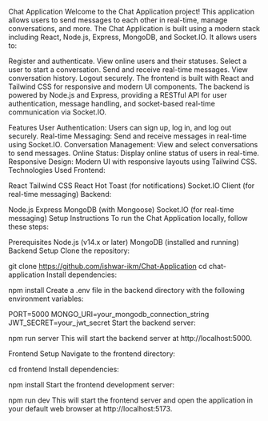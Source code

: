 Chat Application
Welcome to the Chat Application project! This application allows users to send messages to each other in real-time, manage conversations, and more.
The Chat Application is built using a modern stack including React, Node.js, Express, MongoDB, and Socket.IO. It allows users to:

Register and authenticate.
View online users and their statuses.
Select a user to start a conversation.
Send and receive real-time messages.
View conversation history.
Logout securely.
The frontend is built with React and Tailwind CSS for responsive and modern UI components. The backend is powered by Node.js and Express, providing a RESTful API for user authentication, message handling, and socket-based real-time communication via Socket.IO.

Features
User Authentication: Users can sign up, log in, and log out securely.
Real-time Messaging: Send and receive messages in real-time using Socket.IO.
Conversation Management: View and select conversations to send messages.
Online Status: Display online status of users in real-time.
Responsive Design: Modern UI with responsive layouts using Tailwind CSS.
Technologies Used
Frontend:

React
Tailwind CSS
React Hot Toast (for notifications)
Socket.IO Client (for real-time messaging)
Backend:

Node.js
Express
MongoDB (with Mongoose)
Socket.IO (for real-time messaging)
Setup Instructions
To run the Chat Application locally, follow these steps:

Prerequisites
Node.js (v14.x or later)
MongoDB (installed and running)
Backend Setup
Clone the repository:

git clone https://github.com/ishwar-ikm/Chat-Application
cd chat-application
Install dependencies:

npm install
Create a .env file in the backend directory with the following environment variables:

PORT=5000
MONGO_URI=your_mongodb_connection_string
JWT_SECRET=your_jwt_secret
Start the backend server:

npm run server
This will start the backend server at http://localhost:5000.

Frontend Setup
Navigate to the frontend directory:

cd frontend
Install dependencies:

npm install
Start the frontend development server:

npm run dev
This will start the frontend server and open the application in your default web browser at http://localhost:5173.

